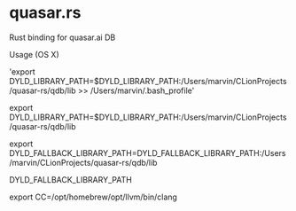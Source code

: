 # quasar.rs
Rust binding for quasar.ai DB

Usage (OS X)

'export DYLD_LIBRARY_PATH=$DYLD_LIBRARY_PATH:/Users/marvin/CLionProjects/quasar-rs/qdb/lib  >> /Users/marvin/.bash_profile'

export DYLD_LIBRARY_PATH=$DYLD_LIBRARY_PATH:/Users/marvin/CLionProjects/quasar-rs/qdb/lib

export DYLD_FALLBACK_LIBRARY_PATH=DYLD_FALLBACK_LIBRARY_PATH:/Users/marvin/CLionProjects/quasar-rs/qdb/lib

DYLD_FALLBACK_LIBRARY_PATH


export CC=/opt/homebrew/opt/llvm/bin/clang
